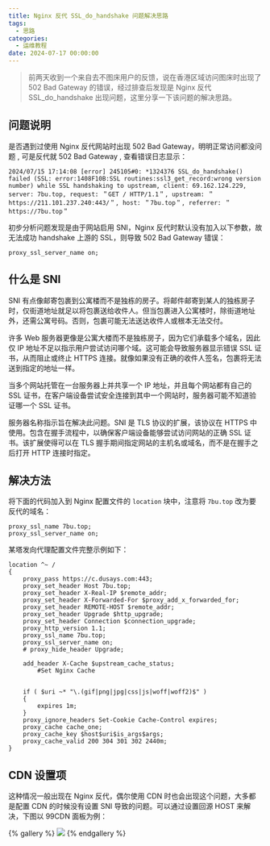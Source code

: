 ```yaml
---
title: Nginx 反代 SSL_do_handshake 问题解决思路
tags:
  - 思路
categories:
  - 运维教程
date: 2024-07-17 00:00:00
---
```


> 前两天收到一个来自去不图床用户的反馈，说在香港区域访问图床时出现了 502 Bad Gateway 的错误，经过排查后发现是 Nginx 反代 SSL_do_handshake 出现问题，这里分享一下该问题的解决思路。

<!-- more -->

## 问题说明

是否遇到过使用 Nginx 反代网站时出现 502 Bad Gateway，明明正常访问都没问题 , 可是反代就 502 Bad Gateway , 查看错误日志显示：

```
2024/07/15 17:14:08 [error] 245105#0: *1324376 SSL_do_handshake() failed (SSL: error:1408F10B:SSL routines:ssl3_get_record:wrong version number) while SSL handshaking to upstream, client: 69.162.124.229, server: 7bu.top, request: ＂GET / HTTP/1.1＂, upstream: ＂https://211.101.237.240:443/＂, host: ＂7bu.top＂, referrer: ＂https://7bu.top＂
```

初步分析问题发现是由于网站启用 SNI，Nginx 反代时默认没有加入以下参数，故无法成功 handshake 上游的 SSL，则导致 502 Bad Gateway 错误：

```
proxy_ssl_server_name on;
```

## 什么是 SNI

SNI 有点像邮寄包裹到公寓楼而不是独栋的房子。将邮件邮寄到某人的独栋房子时，仅街道地址就足以将包裹送给收件人。但当包裹进入公寓楼时，除街道地址外，还需公寓号码。否则，包裹可能无法送达收件人或根本无法交付。

许多 Web 服务器更像是公寓大楼而不是独栋房子，因为它们承载多个域名，因此仅 IP 地址不足以指示用户尝试访问哪个域。这可能会导致服务器显示错误 SSL 证书，从而阻止或终止 HTTPS 连接。就像如果没有正确的收件人签名，包裹将无法送到指定的地址一样。

当多个网站托管在一台服务器上并共享一个 IP 地址，并且每个网站都有自己的 SSL 证书，在客户端设备尝试安全连接到其中一个网站时，服务器可能不知道验证哪一个 SSL 证书。

服务器名称指示旨在解决此问题。SNI 是 TLS 协议的扩展，该协议在 HTTPS 中使用。包含在握手流程中，以确保客户端设备能够尝试访问网站的正确 SSL 证书。该扩展使得可以在 TLS 握手期间指定网站的主机名或域名，而不是在握手之后打开 HTTP 连接时指定。

## 解决方法

将下面的代码加入到 Nginx 配置文件的 `location` 块中，注意将 `7bu.top` 改为要反代的域名：

```
proxy_ssl_name 7bu.top;
proxy_ssl_server_name on;
```

某塔发向代理配置文件完整示例如下：

```
location ^~ /
{
    proxy_pass https://c.dusays.com:443;
    proxy_set_header Host 7bu.top;
    proxy_set_header X-Real-IP $remote_addr;
    proxy_set_header X-Forwarded-For $proxy_add_x_forwarded_for;
    proxy_set_header REMOTE-HOST $remote_addr;
    proxy_set_header Upgrade $http_upgrade;
    proxy_set_header Connection $connection_upgrade;
    proxy_http_version 1.1;
    proxy_ssl_name 7bu.top;
    proxy_ssl_server_name on;
    # proxy_hide_header Upgrade;

    add_header X-Cache $upstream_cache_status;
		#Set Nginx Cache


    if ( $uri ~* "\.(gif|png|jpg|css|js|woff|woff2)$" )
    {
        expires 1m;
    }
    proxy_ignore_headers Set-Cookie Cache-Control expires;
    proxy_cache cache_one;
    proxy_cache_key $host$uri$is_args$args;
    proxy_cache_valid 200 304 301 302 2440m;
}
```

## CDN 设置项

这种情况一般出现在 Nginx 反代，偶尔使用 CDN 时也会出现这个问题，大多都是配置 CDN 的时候没有设置 SNI 导致的问题。可以通过设置回源 HOST 来解决，下图以 99CDN 面板为例：

{% gallery %}
![](https://cdn.dusays.com/2024/07/728-1.jpg)
{% endgallery %}